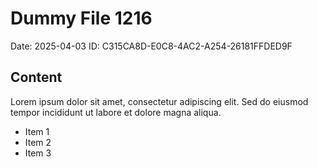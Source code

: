 # Dummy File 1216

Date: 2025-04-03
ID: C315CA8D-E0C8-4AC2-A254-26181FFDED9F

## Content

Lorem ipsum dolor sit amet, consectetur adipiscing elit.
Sed do eiusmod tempor incididunt ut labore et dolore magna aliqua.

* Item 1
* Item 2
* Item 3
